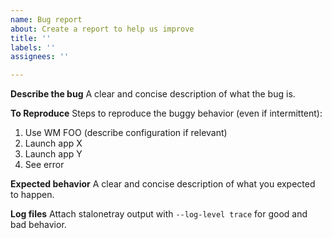 ```yaml
---
name: Bug report
about: Create a report to help us improve
title: ''
labels: ''
assignees: ''

---
```


**Describe the bug**
A clear and concise description of what the bug is.

**To Reproduce**
Steps to reproduce the buggy behavior (even if intermittent):
1. Use WM FOO (describe configuration if relevant)
2. Launch app X
3. Launch app Y
4. See error

**Expected behavior**
A clear and concise description of what you expected to happen.

**Log files**
Attach stalonetray output with `--log-level trace` for good and bad behavior.
